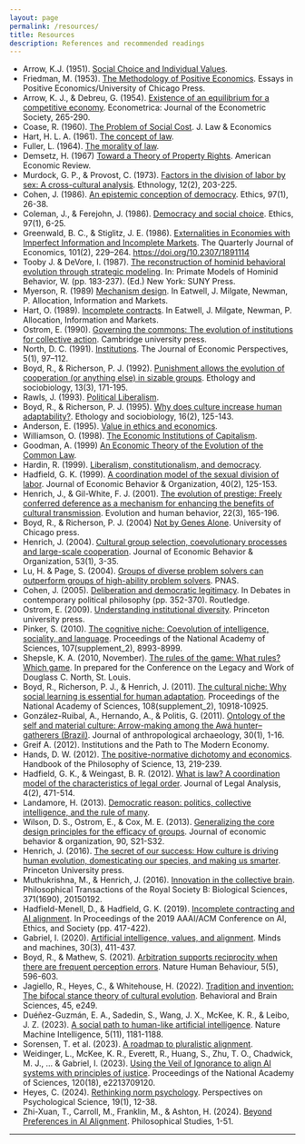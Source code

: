 ```yaml
---
layout: page
permalink: /resources/
title: Resources
description: References and recommended readings
---
```



<!-- References: -->

* Arrow, K.J. (1951). [Social Choice and Individual Values](https://en.wikipedia.org/wiki/Social_Choice_and_Individual_Values).
* Friedman, M. (1953). [The Methodology of Positive Economics](https://press.uchicago.edu/ucp/books/book/chicago/E/bo25773835.html). Essays in Positive Economics/University of Chicago Press.
* Arrow, K. J., & Debreu, G. (1954). [Existence of an equilibrium for a competitive economy](https://www.math.uchicago.edu/~shmuel/AAT-readings/Econ%20segment/Arrow-DeBreu.pdf). Econometrica: Journal of the Econometric Society, 265-290.
* Coase, R. (1960). [The Problem of Social Cost](https://www.journals.uchicago.edu/doi/10.1086/466560). J. Law & Economics
* Hart, H. L. A. (1961). [The concept of law](https://en.wikipedia.org/wiki/The_Concept_of_Law).
* Fuller, L. (1964). [The morality of law](https://philpapers.org/rec/FULTMO-2).
* Demsetz, H. (1967) [Toward a Theory of Property Rights](https://www.jstor.org/stable/1821637). American Economic Review.
* Murdock, G. P., & Provost, C. (1973). [Factors in the division of labor by sex: A cross-cultural analysis](https://hraf.yale.edu/ehc/documents/280). Ethnology, 12(2), 203-225.
* Cohen, J. (1986). [An epistemic conception of democracy](https://www.jstor.org/stable/2381404). Ethics, 97(1), 26-38.
* Coleman, J., & Ferejohn, J. (1986). [Democracy and social choice](https://www.researchgate.net/profile/John-Ferejohn/publication/249146888_Democracy_and_Social_Choice/links/53ede7730cf23733e80b15bd/Democracy-and-Social-Choice.pdf). Ethics, 97(1), 6-25.
* Greenwald, B. C., & Stiglitz, J. E. (1986). [Externalities in Economies with Imperfect Information and Incomplete Markets](https://www.jstor.org/stable/1891114). The Quarterly Journal of Economics, 101(2), 229–264. <https://doi.org/10.2307/1891114>
* Tooby J. & DeVore, I. (1987). [The reconstruction of hominid behavioral evolution through strategic modeling](https://www.cep.ucsb.edu/wp-content/uploads/2023/05/Reconst.pdf). In: Primate Models of Hominid Behavior, W. (pp. 183-237). (Ed.) New York: SUNY Press.
* Myerson, R. (1989) [Mechanism design](https://link.springer.com/chapter/10.1007/978-1-349-20215-7_20). In Eatwell, J. Milgate, Newman, P. Allocation, Information and Markets.
* Hart, O. (1989). [Incomplete contracts](https://link.springer.com/chapter/10.1007/978-1-349-20215-7_17). In Eatwell, J. Milgate, Newman, P. Allocation, Information and Markets.
* Ostrom, E. (1990). [Governing the commons: The evolution of institutions for collective action](https://digitalrepository.unm.edu/cgi/viewcontent.cgi?article=1848&context=nrj). Cambridge university press.
* North, D. C. (1991). [Institutions](https://www.jstor.org/stable/1942704). The Journal of Economic Perspectives, 5(1), 97–112.
* Boyd, R., & Richerson, P. J. (1992). [Punishment allows the evolution of cooperation (or anything else) in sizable groups](https://www.des.ucdavis.edu/Faculty/richerson/PunishmentAllowsAnything.pdf). Ethology and sociobiology, 13(3), 171-195.
* Rawls, J. (1993). [Political Liberalism](https://cup.columbia.edu/book/political-liberalism/9780231130899).
* Boyd, R., & Richerson, P. J. (1995). [Why does culture increase human adaptability?](https://www.des.ucdavis.edu/faculty/richerson/es95.pdf). Ethology and sociobiology, 16(2), 125-143.
* Anderson, E. (1995). [Value in ethics and economics](https://www.hup.harvard.edu/books/9780674931909).
* Williamson, O. (1998). [The Economic Institutions of Capitalism](https://academic.oup.com/ej/article-abstract/98/389/184/5190377).
* Goodman, A. (1999) [An Economic Theory of the Evolution of the Common Law](https://www.journals.uchicago.edu/doi/abs/10.1086/467600).
* Hardin, R. (1999). [Liberalism, constitutionalism, and democracy](https://global.oup.com/academic/product/liberalism-constitutionalism-and-democracy-9780199261680).
* Hadfield, G. K. (1999). [A coordination model of the sexual division of labor](https://www.sciencedirect.com/science/article/abs/pii/S0167268199000530). Journal of Economic Behavior & Organization, 40(2), 125-153.
* Henrich, J., & Gil-White, F. J. (2001). [The evolution of prestige: Freely conferred deference as a mechanism for enhancing the benefits of cultural transmission](https://www.sciencedirect.com/science/article/abs/pii/S1090513800000714). Evolution and human behavior, 22(3), 165-196.
* Boyd, R., & Richerson, P. J. (2004) [Not by Genes Alone](https://press.uchicago.edu/ucp/books/book/chicago/N/bo3615170.html). University of Chicago press.
* Henrich, J. (2004). [Cultural group selection, coevolutionary processes and large-scale cooperation](https://scholar.harvard.edu/files/henrich/files/henrich_2004.pdf). Journal of Economic Behavior & Organization, 53(1), 3-35.
* Lu, H. & Page, S. (2004). [Groups of diverse problem solvers can outperform groups of high-ability problem solvers](https://www.pnas.org/doi/10.1073/pnas.0403723101). PNAS.
* Cohen, J. (2005). [Deliberation and democratic legitimacy](https://www.taylorfrancis.com/chapters/edit/10.4324/9780203986820-28/deliberation-democratic-legitimacy-joshua-cohen). In Debates in contemporary political philosophy (pp. 352-370). Routledge.
* Ostrom, E. (2009). [Understanding institutional diversity](https://press.princeton.edu/books/paperback/9780691122380/understanding-institutional-diversity). Princeton university press.
* Pinker, S. (2010). [The cognitive niche: Coevolution of intelligence, sociality, and language](https://www.pnas.org/doi/pdf/10.1073/pnas.0914630107). Proceedings of the National Academy of Sciences, 107(supplement_2), 8993-8999.
* Shepsle, K. A. (2010, November). [The rules of the game: What rules? Which game](https://citeseerx.ist.psu.edu/document?repid=rep1&type=pdf&doi=a9d96d465e88ba9e02014e04915fcf927acc255c). In prepared for the Conference on the Legacy and Work of Douglass C. North, St. Louis.
* Boyd, R., Richerson, P. J., & Henrich, J. (2011). [The cultural niche: Why social learning is essential for human adaptation](https://www.pnas.org/doi/abs/10.1073/pnas.1100290108). Proceedings of the National Academy of Sciences, 108(supplement_2), 10918-10925.
* González-Ruibal, A., Hernando, A., & Politis, G. (2011). [Ontology of the self and material culture: Arrow-making among the Awá hunter–gatherers (Brazil)](https://ri.conicet.gov.ar/bitstream/handle/11336/33549/CONICET_Digital_Nro.16490.pdf?sequence=1&isAllowed=y). Journal of anthropological archaeology, 30(1), 1-16.
* Greif A. (2012). Institutions and the Path to The Modern Economy.
* Hands, D. W. (2012). [The positive-normative dichotomy and economics](https://www.researchgate.net/publication/253489294_The_Positive-Normative_Dichotomy_and_Economics). Handbook of the Philosophy of Science, 13, 219-239.
* Hadfield, G. K., & Weingast, B. R. (2012). [What is law? A coordination model of the characteristics of legal order](https://academic.oup.com/jla/article/4/2/471/898579). Journal of Legal Analysis, 4(2), 471-514.
* Landamore, H. (2013). [Democratic reason: politics, collective intelligence, and the rule of many](https://press.princeton.edu/books/paperback/9780691176390/democratic-reason).
* Wilson, D. S., Ostrom, E., & Cox, M. E. (2013). [Generalizing the core design principles for the efficacy of groups](https://www.sciencedirect.com/science/article/abs/pii/S0167268112002697). Journal of economic behavior & organization, 90, S21-S32.
* Henrich, J. (2016). [The secret of our success: How culture is driving human evolution, domesticating our species, and making us smarter](https://press.princeton.edu/books/paperback/9780691178431/the-secret-of-our-success). Princeton University press.
* Muthukrishna, M., & Henrich, J. (2016). [Innovation in the collective brain](https://royalsocietypublishing.org/doi/10.1098/rstb.2015.0192). Philosophical Transactions of the Royal Society B: Biological Sciences, 371(1690), 20150192.
* Hadfield-Menell, D., & Hadfield, G. K. (2019). [Incomplete contracting and AI alignment](https://dl.acm.org/doi/pdf/10.1145/3306618.3314250). In Proceedings of the 2019 AAAI/ACM Conference on AI, Ethics, and Society (pp. 417-422).
* Gabriel, I. (2020). [Artificial intelligence, values, and alignment](https://link.springer.com/content/pdf/10.1007/s11023-020-09539-2.pdf). Minds and machines, 30(3), 411-437.
* Boyd, R., & Mathew, S. (2021). [Arbitration supports reciprocity when there are frequent perception errors](https://asu.elsevierpure.com/en/publications/arbitration-supports-reciprocity-when-there-are-frequent-percepti). Nature Human Behaviour, 5(5), 596-603.
* Jagiello, R., Heyes, C., & Whitehouse, H. (2022). [Tradition and invention: The bifocal stance theory of cultural evolution](https://users.ox.ac.uk/~ascch/Celia's%20pdfs/Jagiello,%20Heyes%20&%20Whitehouse%202022.pdf). Behavioral and Brain Sciences, 45, e249.
* Duéñez-Guzmán, E. A., Sadedin, S., Wang, J. X., McKee, K. R., & Leibo, J. Z. (2023). [A social path to human-like artificial intelligence](https://arxiv.org/abs/2405.15815). Nature Machine Intelligence, 5(11), 1181-1188.
* Sorensen, T. et al. (2023). [A roadmap to pluralistic alignment](https://arxiv.org/abs/2402.05070).
* Weidinger, L., McKee, K. R., Everett, R., Huang, S., Zhu, T. O., Chadwick, M. J., ... & Gabriel, I. (2023). [Using the Veil of Ignorance to align AI systems with principles of justice](https://pubmed.ncbi.nlm.nih.gov/37094137/). Proceedings of the National Academy of Sciences, 120(18), e2213709120.
* Heyes, C. (2024). [Rethinking norm psychology](https://journals.sagepub.com/doi/full/10.1177/17456916221112075). Perspectives on Psychological Science, 19(1), 12-38.
* Zhi-Xuan, T., Carroll, M., Franklin, M., & Ashton, H. (2024). [Beyond Preferences in AI Alignment](https://link.springer.com/content/pdf/10.1007/s11098-024-02249-w.pdf). Philosophical Studies, 1-51.

<!-- Section A References: -->
<!-- *** -->

***
